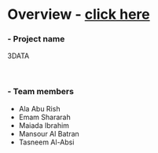 # Overview - [click here](https://team2two.github.io/Overview/)

### - Project name

3DATA

&nbsp;

### - Team members

* Ala Abu Rish
* Emam Shararah
* Maiada Ibrahim
* Mansour Al Batran
* Tasneem Al-Absi

&nbsp;


